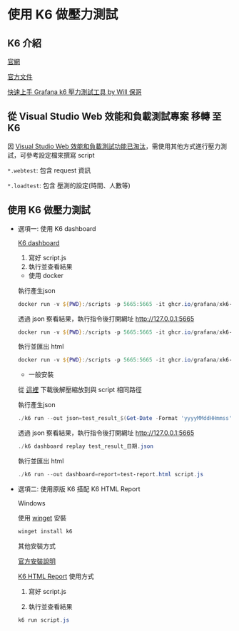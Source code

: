 # 使用 K6 做壓力測試

## K6 介紹

[官網](https://k6.io/)

[官方文件](https://k6.io/docs/)

[快速上手 Grafana k6 壓力測試工具 by Will 保哥](https://blog.miniasp.com/post/2023/08/01/Getting-Started-with-Grafana-k6-Load-testing-tool)

## 從 Visual Studio Web 效能和負載測試專案 移轉 至 K6

因 [Visual Studio Web 效能和負載測試功能已淘汰](https://learn.microsoft.com/zh-tw/visualstudio/test/quickstart-create-a-load-test-project?view=vs-2022)，需使用其他方式進行壓力測試，可參考設定檔來撰寫 script

`*.webtest`: 包含 request 資訊

`*.loadtest`: 包含 壓測的設定(時間、人數等)

## 使用 K6 做壓力測試

- 選項一: 使用 K6 dashboard

    [K6 dashboard](https://github.com/grafana/xk6-dashboard)

    1. 寫好 script.js
    2. 執行並查看結果

    - 使用 docker
    
    執行產生json
    
    ```powershell
    docker run -v ${PWD}:/scripts -p 5665:5665 -it ghcr.io/grafana/xk6-dashboard:latest run --out "json=/scripts/test_result_$(Get-Date -Format 'yyyyMMddHHmmss').json" /scripts/script.js
    ```
    
    透過 json 察看結果，執行指令後打開網址 http://127.0.0.1:5665
    
    ```powershell
    docker run -v ${PWD}:/scripts -p 5665:5665 -it ghcr.io/grafana/xk6-dashboard:latest dashboard replay /scripts/test_result_日期.json
    ```

    執行並匯出 html

    ```powershell
    docker run -v ${PWD}:/scripts -p 5665:5665 -it ghcr.io/grafana/xk6-dashboard:latest run --out 'dashboard=report=/scripts/test-report.html' /scripts/script.js
    ```

    - 一般安裝
    
    從 [這裡](https://github.com/grafana/xk6-dashboard/releases/) 下載後解壓縮放到與 script 相同路徑
    
    執行產生json

    ```powershell
    ./k6 run --out json=test_result_$(Get-Date -Format 'yyyyMMddHHmmss').json script.js
    ```

    透過 json 察看結果，執行指令後打開網址 http://127.0.0.1:5665

    ```powershell
    ./k6 dashboard replay test_result_日期.json
    ```

    執行並匯出 html

    ```powershell
    ./k6 run --out dashboard=report=test-report.html script.js
    ```

- 選項二: 使用原版 K6 搭配 K6 HTML Report

    Windows
    
    使用 [winget](https://learn.microsoft.com/zh-tw/windows/package-manager/winget/) 安裝
    
    ```powershell
    winget install k6
    ```
    
    其他安裝方式
    
    [官方安裝說明](https://k6.io/docs/get-started/installation/)
    
    [K6 HTML Report](https://github.com/benc-uk/k6-reporter) 使用方式
    
    1. 寫好 script.js
    
    2. 執行並查看結果
    
    ```powershell
    k6 run script.js
    ```
